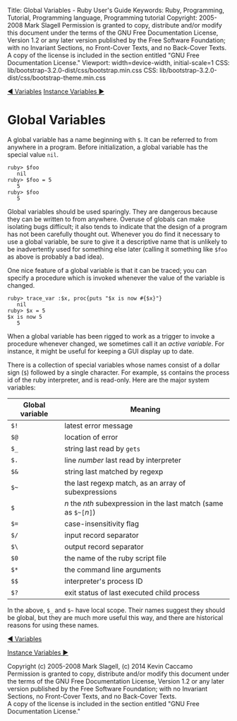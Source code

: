 Title: Global Variables - Ruby User's Guide
Keywords: Ruby, Programming, Tutorial, Programming language, Programming tutorial
Copyright: 2005-2008 Mark Slagell
           Permission is granted to copy, distribute and/or modify this document under the terms of the GNU Free Documentation License, Version 1.2 or any later version published by the Free Software Foundation; with no Invariant Sections, no Front-Cover Texts, and no Back-Cover Texts.
           A copy of the license is included in the section entitled "GNU Free Documentation License."
Viewport: width=device-width, initial-scale=1
CSS: lib/bootstrap-3.2.0-dist/css/bootstrap.min.css
CSS: lib/bootstrap-3.2.0-dist/css/bootstrap-theme.min.css

<div class="container">
<!-- Previous page -->
<a href="variables.html" class="btn btn-default">&#9668; Variables</a>
<!-- Next page -->
<a href="instancevars.html" class="btn btn-default">Instance Variables &#9658;</a>

Global Variables
================

A global variable has a name beginning with `$`.  It
can be referred to from anywhere in a program.  Before
initialization, a global variable has the special value
`nil`.

    ruby> $foo
       nil
    ruby> $foo = 5
       5
    ruby> $foo
       5

Global variables should be used sparingly.  They are dangerous
because they can be written to from anywhere.  Overuse of globals
can make isolating bugs difficult; it also tends to indicate that the
design of a program has not been carefully thought out.  Whenever
you do find it necessary to use a global variable, be sure to give it
a descriptive name that is unlikely to be inadvertently used for
something else later (calling it something like `$foo` as
above is probably a bad idea).

One nice feature of a global variable is that it can be traced; you
can specify a procedure which is invoked whenever the value of the
variable is changed.

    ruby> trace_var :$x, proc{puts "$x is now #{$x}"}
       nil
    ruby> $x = 5
    $x is now 5
       5

When a global variable has been rigged to work as a trigger to invoke
a procedure whenever changed, we sometimes call it an *active
variable*.  For instance, it might be useful for keeping a GUI
display up to date.

There is a collection of special variables whose names consist of a
dollar sign (`$`) followed by a single character.  For example,
`$$` contains the process id of the ruby interpreter, and is
read-only.  Here are the major system variables:

| Global variable | Meaning                                                   |
|-----------------|-----------------------------------------------------------|
| `$!` | latest error message                                                 |
| `$@` | location of error                                                    |
| `$_` | string last read by `gets`                                           |
| `$.` | line *number* last read by interpreter                               |
| `$&` | string last matched by regexp                                        |
| `$~` | the last regexp match, as an array of subexpressions                 |
| `$`  | *n*  the *nth* subexpression in the last match (same as `$~[`*n*`]`) |
| `$=` | case-insensitivity flag                                              |
| `$/` | input record separator                                               |
| `$\` | output record separator                                              |
| `$0` | the name of the ruby script file                                     |
| `$*` | the command line arguments                                           |
| `$$` | interpreter's process ID                                             |
| `$?` | exit status of last executed child process                           |

In the above, `$_` and `$~` have local scope.
Their names suggest they should be global, but they are much more
useful this way, and there are historical reasons for using these
names.

<!-- Previous page -->
<a href="variables.html" class="btn btn-default">&#9668; Variables</a>
<!-- Next page -->
<a href="instancevars.html" class="btn btn-default">Instance Variables &#9658;</a>

Copyright (c) 2005-2008 Mark Slagell, (c) 2014 Kevin Caccamo  
Permission is granted to copy, distribute and/or modify this document under the terms of the GNU Free Documentation License, Version 1.2 or any later version published by the Free Software Foundation; with no Invariant Sections, no Front-Cover Texts, and no Back-Cover Texts.  
A copy of the license is included in the section entitled "GNU Free Documentation License."

</div>
<script src="lib/jquery-1.11.1.min.js"></script>
<script src="lib/bootstrap-3.2.0-dist/js/bootstrap.min.js"></script>
<script src="kbdnav.js"></script>
